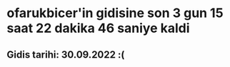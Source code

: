 # ofarukbicer'in gidisine son 3 gun 15 saat 22 dakika 46 saniye kaldi

## Gidis tarihi: 30.09.2022 :(